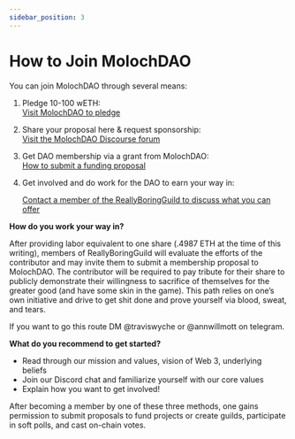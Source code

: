 ```yaml
---
sidebar_position: 3
---
```


# How to Join MolochDAO

You can join MolochDAO through several means:

1. Pledge 10-100 wETH:\
   [Visit MolochDAO to pledge](https://app.daohaus.club/dao/0x1/0x519f9662798c2e07fbd5b30c1445602320c5cf5b)
2. Share your proposal here & request sponsorship:\
   [Visit the MolochDAO Discourse forum](https://forum.daohaus.club/c/moloch-rises)
3. Get DAO membership via a grant from MolochDAO:\
   [How to submit a funding proposal](/docs/reallyboringguild-member-policies/contributing-to-rbg/roles)
4. Get involved and do work for the DAO to earn your way in:

   [Contact a member of the ReallyBoringGuild to discuss what you can offer](/docs/reallyboringguild-member-policies/contributing-to-rbg/)

**How do you work your way in?**

After providing labor equivalent to one share (.4987 ETH at the time of this writing), members of ReallyBoringGuild will evaluate the efforts of the contributor and may invite them to submit a membership proposal to MolochDAO. The contributor will be required to pay tribute for their share to publicly demonstrate their willingness to sacrifice of themselves for the greater good (and have some skin in the game). This path relies on one’s own initiative and drive to get shit done and prove yourself via blood, sweat, and tears.

If you want to go this route DM @traviswyche or @annwillmott on telegram.

**What do you recommend to get started?**

- Read through our mission and values, vision of Web 3, underlying beliefs
- Join our Discord chat and familiarize yourself with our core values
- Explain how you want to get involved!

After becoming a member by one of these three methods, one gains permission to submit proposals to fund projects or create guilds, participate in soft polls, and cast on-chain votes.
